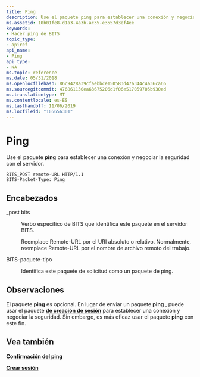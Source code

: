 ```yaml
---
title: Ping
description: Use el paquete ping para establecer una conexión y negociar la seguridad con el servidor.
ms.assetid: 10b01fe8-d1a3-4a3b-ac35-e3557d3ef4ee
keywords:
- Hacer ping de BITS
topic_type:
- apiref
api_name:
- Ping
api_type:
- NA
ms.topic: reference
ms.date: 05/31/2018
ms.openlocfilehash: 86c9428a39cfaebbce150583d47a344c4a36ca66
ms.sourcegitcommit: 476861130ea63675206d1f06e517059705b930ed
ms.translationtype: MT
ms.contentlocale: es-ES
ms.lasthandoff: 11/06/2019
ms.locfileid: "105656301"
---
```

# <a name="ping"></a>Ping

Use el paquete **ping** para establecer una conexión y negociar la seguridad con el servidor.

``` syntax
BITS_POST remote-URL HTTP/1.1
BITS-Packet-Type: Ping
```

## <a name="headers"></a>Encabezados

<dl> <dt>

<span id="BITS_POST"></span><span id="bits_post"></span>\_post bits
</dt> <dd>

Verbo específico de BITS que identifica este paquete en el servidor BITS.

Reemplace Remote-URL por el URI absoluto o relativo. Normalmente, reemplace Remote-URL por el nombre de archivo remoto del trabajo.

</dd> <dt>

<span id="BITS-Packet-Type"></span><span id="bits-packet-type"></span><span id="BITS-PACKET-TYPE"></span>BITS-paquete-tipo
</dt> <dd>

Identifica este paquete de solicitud como un paquete de ping.

</dd> </dl>

## <a name="remarks"></a>Observaciones

El paquete **ping** es opcional. En lugar de enviar un paquete **ping** , puede usar el paquete [**de creación de sesión**](create-session.md) para establecer una conexión y negociar la seguridad. Sin embargo, es más eficaz usar el paquete **ping** con este fin.

## <a name="see-also"></a>Vea también

<dl> <dt>

[**Confirmación del ping**](ack-for-ping.md)
</dt> <dt>

[**Crear sesión**](create-session.md)
</dt> </dl>

 

 




